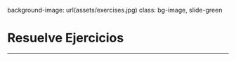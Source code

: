 background-image: url(assets/exercises.jpg)
class: bg-image, slide-green

# Resuelve Ejercicios

---